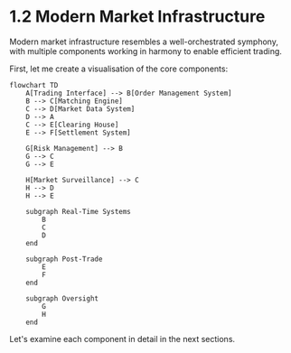 # 1.2 Modern Market Infrastructure

Modern market infrastructure resembles a well-orchestrated symphony, with multiple components working in harmony to enable efficient trading.

First, let me create a visualisation of the core components:

```mermaid
flowchart TD
    A[Trading Interface] --> B[Order Management System]
    B --> C[Matching Engine]
    C --> D[Market Data System]
    D --> A
    C --> E[Clearing House]
    E --> F[Settlement System]
    
    G[Risk Management] --> B
    G --> C
    G --> E
    
    H[Market Surveillance] --> C
    H --> D
    H --> E
    
    subgraph Real-Time Systems
        B
        C
        D
    end
    
    subgraph Post-Trade
        E
        F
    end
    
    subgraph Oversight
        G
        H
    end
```

Let's examine each component in detail in the next sections.

